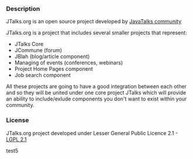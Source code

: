 ### Description

JTalks.org is an open source project developed by [JavaTalks community](http://jtalks.org)

JTalks.org is a project that includes several smaller projects that represent:

* JTalks Core
* JCommune (forum)
* JBlah (blog/article component)
* Managing of events (conferences, webinars)
* Project Home Pages component
* Job search component

All these projects are going to have a good integration between each other and so they will 
be united under one core project JTalks which will provide an ability to include/exlude components you don't want to exist within your community.

### License

JTalks.org project developed under Lesser General Public Licence 2.1 - [LGPL 2.1](http://www.gnu.org/licenses/lgpl-2.1.html)


test5

